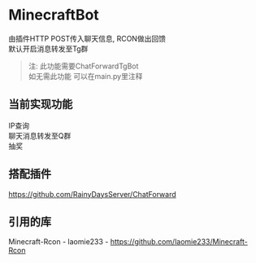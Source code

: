 # MinecraftBot
由插件HTTP POST传入聊天信息, RCON做出回馈  
默认开启消息转发至Tg群  
> 注: 此功能需要ChatForwardTgBot  
> 如无需此功能 可以在main.py里注释

## 当前实现功能
IP查询   
聊天消息转发至Q群   
抽奖   

## 搭配插件
https://github.com/RainyDaysServer/ChatForward

## 引用的库
Minecraft-Rcon - laomie233 - https://github.com/laomie233/Minecraft-Rcon